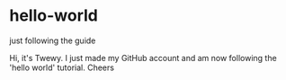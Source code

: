# hello-world
just following the guide

Hi, it's Twewy.
I just made my GitHub account and am now following the 'hello world' tutorial.
Cheers
